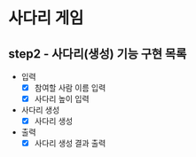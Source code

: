 # 사다리 게임
## step2 - 사다리(생성) 기능 구현 목록
* 입력
  * [X] 참여할 사람 이름 입력
  * [X] 사다리 높이 입력
* 사다리 생성
  * [X] 사다리 생성
* 출력
  * [X] 사다리 생성 결과 출력
